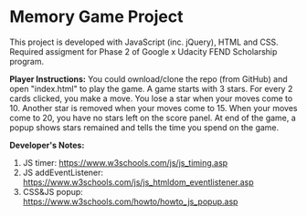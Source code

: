 # Memory Game Project

This project is developed with JavaScript (inc. jQuery), HTML and CSS. Required assigment for Phase 2 of Google x Udacity FEND Scholarship program.

**Player Instructions:**
You could ownload/clone the repo (from GitHub) and open "index.html" to play the game. A game starts with 3 stars. For every 2 cards clicked, you make a move. You lose a star when your moves come to 10. Another star is removed when your moves come to 15. When your moves come to 20, you have no stars left on the score panel. At end of the game, a popup shows stars remained and tells the time you spend on the game.  

**Developer's Notes:**
1) JS timer: https://www.w3schools.com/js/js_timing.asp
2) JS addEventListener: https://www.w3schools.com/js/js_htmldom_eventlistener.asp
3) CSS&JS popup: https://www.w3schools.com/howto/howto_js_popup.asp
